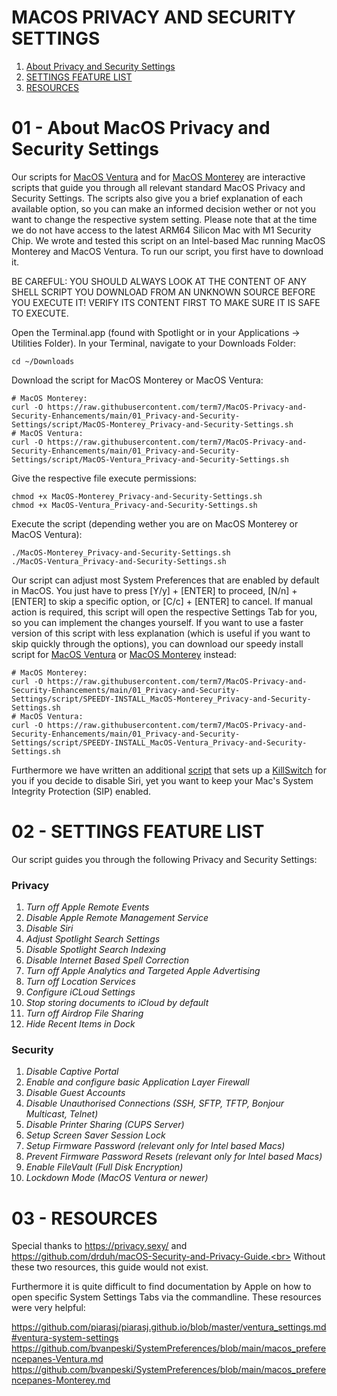 # MACOS PRIVACY AND SECURITY SETTINGS

01) [About Privacy and Security Settings](#01---About-MacOS-Privacy-and-Security-Settings)
02) [SETTINGS FEATURE LIST](#02---SETTINGS-FEATURE-LIST)
03) [RESOURCES](#03---RESOURCES)


# 01 - About MacOS Privacy and Security Settings


Our scripts for [MacOS Ventura](script/MacOS-Ventura_Privacy-and-Security-Settings.sh) and for [MacOS Monterey](script/MacOS-Monterey_Privacy-and-Security-Settings.sh) are interactive scripts that guide you through all relevant standard MacOS Privacy and Security Settings. The scripts also give you a brief explanation of each available option, so you can make an informed decision wether or not you want to change the respective system setting. Please note that at the time we do not have access to the latest ARM64 Silicon Mac with M1 Security Chip. We wrote and tested this script on an Intel-based Mac running MacOS Monterey and MacOS Ventura. To run our script, you first have to download it.

BE CAREFUL: YOU SHOULD ALWAYS LOOK AT THE CONTENT OF ANY SHELL SCRIPT YOU DOWNLOAD FROM AN UNKNOWN SOURCE BEFORE YOU EXECUTE IT! VERIFY ITS CONTENT FIRST TO MAKE SURE IT IS SAFE TO EXECUTE.

Open the Terminal.app (found with Spotlight or in your Applications -> Utilities Folder).
In your Terminal, navigate to your Downloads Folder:

    cd ~/Downloads

Download the script for MacOS Monterey or MacOS Ventura:

    # MacOS Monterey:
    curl -O https://raw.githubusercontent.com/term7/MacOS-Privacy-and-Security-Enhancements/main/01_Privacy-and-Security-Settings/script/MacOS-Monterey_Privacy-and-Security-Settings.sh
    # MacOS Ventura:
    curl -O https://raw.githubusercontent.com/term7/MacOS-Privacy-and-Security-Enhancements/main/01_Privacy-and-Security-Settings/script/MacOS-Ventura_Privacy-and-Security-Settings.sh

Give the respective file execute permissions:

    chmod +x MacOS-Monterey_Privacy-and-Security-Settings.sh
    chmod +x MacOS-Ventura_Privacy-and-Security-Settings.sh

Execute the script (depending wether you are on MacOS Monterey or MacOS Ventura):

    ./MacOS-Monterey_Privacy-and-Security-Settings.sh
    ./MacOS-Ventura_Privacy-and-Security-Settings.sh


Our script can adjust most System Preferences that are enabled by default in MacOS. You just have to press [Y/y] + [ENTER] to proceed, [N/n] + [ENTER] to skip a specific option, or [C/c] + [ENTER] to cancel. If manual action is required, this script will open the respective Settings Tab for you, so you can implement the changes yourself. If you want to use a faster version of this script with less explanation (which is useful if you want to skip quickly through the options), you can download our speedy install script for [MacOS Ventura](script/SPEEDY-INSTALL_MacOS-Ventura_Privacy-and-Security-Settings.sh) or [MacOS Monterey](script/SPEEDY-INSTALL_MacOS-Monterey_Privacy-and-Security-Settings.sh) instead:

    # MacOS Monterey:
    curl -O https://raw.githubusercontent.com/term7/MacOS-Privacy-and-Security-Enhancements/main/01_Privacy-and-Security-Settings/script/SPEEDY-INSTALL_MacOS-Monterey_Privacy-and-Security-Settings.sh
    # MacOS Ventura:
    curl -O https://raw.githubusercontent.com/term7/MacOS-Privacy-and-Security-Enhancements/main/01_Privacy-and-Security-Settings/script/SPEEDY-INSTALL_MacOS-Ventura_Privacy-and-Security-Settings.sh

Furthermore we have written an additional [script](https://github.com/term7/MacOS-Privacy-and-Security-Enhancements/tree/main/02_Kill-Siri/script/kill-siri.sh) that sets up a [KillSwitch](https://github.com/term7/MacOS-Privacy-and-Security-Enhancements/tree/main/02_Kill-Siri) for you if you decide to disable Siri, yet you want to keep your Mac's System Integrity Protection (SIP) enabled.

# 02 - SETTINGS FEATURE LIST

Our script guides you through the following Privacy and Security Settings:

### Privacy

01) <i>Turn off Apple Remote Events</i>
02) <i>Disable Apple Remote Management Service</i>
03) <i>Disable Siri</i>
04) <i>Adjust Spotlight Search Settings</i>
05) <i>Disable Spotlight Search Indexing</i>
06) <i>Disable Internet Based Spell Correction</i>
07) <i>Turn off Apple Analytics and Targeted Apple Advertising</i>
08) <i>Turn off Location Services</i>
09) <i>Configure iCLoud Settings</i>
10) <i>Stop storing documents to iCloud by default</i>
11) <i>Turn off Airdrop File Sharing</i>
12) <i>Hide Recent Items in Dock</i>

### Security

01) <i>Disable Captive Portal</i>
02) <i>Enable and configure basic Application Layer Firewall</i>
03) <i>Disable Guest Accounts</i>
04) <i>Disable Unauthorised Connections (SSH, SFTP, TFTP, Bonjour Multicast, Telnet)</i>
05) <i>Disable Printer Sharing (CUPS Server)</i>
06) <i>Setup Screen Saver Session Lock</i>
07) <i>Setup Firmware Password (relevant only for Intel based Macs)</i></i>
08) <i>Prevent Firmware Password Resets (relevant only for Intel based Macs)</i>
09) <i>Enable FileVault (Full Disk Encryption)</i>
10) <i>Lockdown Mode (MacOS Ventura or newer)</i>

# 03 - RESOURCES

Special thanks to https://privacy.sexy/ and https://github.com/drduh/macOS-Security-and-Privacy-Guide.<br>
Without these two resources, this guide would not exist.

Furthermore it is quite difficult to find documentation by Apple on how to open specific System Settings Tabs via the commandline. These resources were very helpful:

https://github.com/piarasj/piarasj.github.io/blob/master/ventura_settings.md#ventura-system-settings<br>
https://github.com/bvanpeski/SystemPreferences/blob/main/macos_preferencepanes-Ventura.md<br>
https://github.com/bvanpeski/SystemPreferences/blob/main/macos_preferencepanes-Monterey.md

